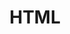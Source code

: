 ---
layout: list
title: HTML
slug: HTML
menu: true
submenu: false
order: 4
description: >
  Today I Learned 
---